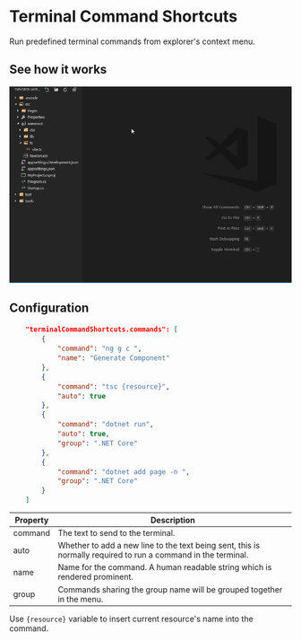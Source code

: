 # Terminal Command Shortcuts

Run predefined terminal commands from explorer's context menu.

## See how it works

![Example](img/example.gif)

## Configuration
```json
    "terminalCommandShortcuts.commands": [
        {
            "command": "ng g c ",
            "name": "Generate Component"
        },
        {
            "command": "tsc {resource}",
            "auto": true
        },
        {
            "command": "dotnet run",
            "auto": true,
            "group": ".NET Core"
        },
        {
            "command": "dotnet add page -n ",
            "group": ".NET Core"
        }
    ]
```

| Property | Description                                                                                                    |
|----------|---------------------------------------------------------------------------------------------------------------|
| command  | The text to send to the terminal.                                                                             |
| auto     | Whether to add a new line to the text being sent, this is normally required to run a command in the terminal. |
| name     | Name for the command. A human readable string which is rendered prominent.                                    |
| group    | Commands sharing the group name will be grouped together in the menu.                                         |

Use `{resource}` variable to insert current resource's name into the command.
